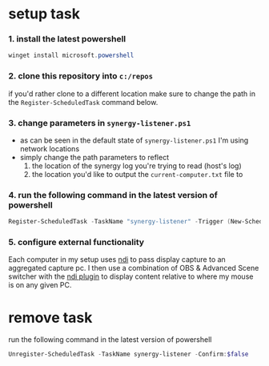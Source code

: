 # setup task

### 1. install the latest powershell

```powershell
winget install microsoft.powershell
```

### 2. clone this repository into `c:/repos`

if you'd rather clone to a different location make sure to change the path in the `Register-ScheduledTask` command below.

### 3. change parameters in `synergy-listener.ps1`

- as can be seen in the default state of `synergy-listener.ps1` I'm using network locations
- simply change the path parameters to reflect
  1.  the location of the synergy log you're trying to read (host's log)
  2.  the location you'd like to output the `current-computer.txt` file to

### 4. run the following command in the latest version of powershell

```powershell
Register-ScheduledTask -TaskName "synergy-listener" -Trigger (New-ScheduledTaskTrigger -AtLogon) -Action (New-ScheduledTaskAction -Execute "pwsh" -Argument "-WindowStyle Hidden -Command `"& c:/repos/synergy-listener/synergy-listener.ps1`"") -RunLevel Highest -Force;
```

### 5. configure external functionality

Each computer in my setup uses [ndi](https://ndi.video/tools/) to pass display capture to an aggregated capture pc. I then use a combination of OBS & Advanced Scene switcher with the [ndi plugin](https://github.com/obs-ndi/obs-ndi) to display content relative to where my mouse is on any given PC.

# remove task

run the following command in the latest version of powershell

```powershell
Unregister-ScheduledTask -TaskName synergy-listener -Confirm:$false
```
